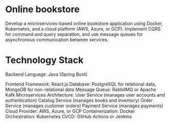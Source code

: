 # Online bookstore
Develop a microservices-based online bookstore application using Docker, Kubernetes, and a cloud platform (AWS, Azure, or GCP). Implement CQRS for command and query separation, and use message queues for asynchronous communication between services.

# Technology Stack

Backend Language: Java (Spring Boot)

Frontend Framework: React.js
Database: PostgreSQL for relational data, MongoDB for non-relational data
Message Queue: RabbitMQ or Apache Kafk
Microservices Architecture:
User Service (manages user accounts and authentication)
Catalog Service (manages books and inventory)
Order Service (manages customer orders)
Payment Service (manages payments)
Cloud Provider: AWS, Azure, or GCP
Containerization: Docker
Orchestration: Kubernetes
CI/CD: GitHub Actions or Jenkins
